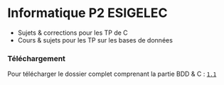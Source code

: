 # Informatique P2 ESIGELEC

- Sujets &amp; corrections pour les TP de C
- Cours &amp; sujets pour les TP sur les bases de données


### Téléchargement

Pour télécharger le dossier complet comprenant la partie BDD &amp; C : [`1.1`](https://github.com/thomassamoth/Info-P2/releases/tag/1.1)
